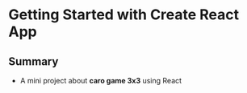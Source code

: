 # Getting Started with Create React App

## Summary
* A mini project about **caro game 3x3** using React

